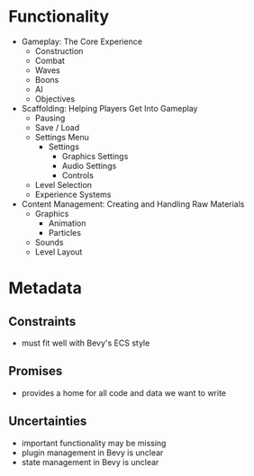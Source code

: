 # Functionality

- Gameplay: The Core Experience
	- Construction
	- Combat
	- Waves
	- Boons
	- AI
	- Objectives
- Scaffolding: Helping Players Get Into Gameplay
    - Pausing
    - Save / Load
	- Settings Menu
    	- Settings
        	- Graphics Settings
        	- Audio Settings
        	- Controls
	- Level Selection
	- Experience Systems
- Content Management: Creating and Handling Raw Materials
  - Graphics
    - Animation
    - Particles
  - Sounds
  - Level Layout


# Metadata

## Constraints
- must fit well with Bevy's ECS style

## Promises
- provides a home for all code and data we want to write

## Uncertainties
- important functionality may be missing
- plugin management in Bevy is unclear
- state management in Bevy is unclear